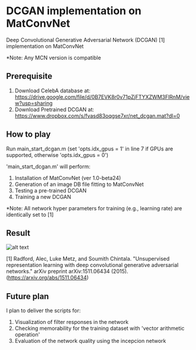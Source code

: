 # DCGAN implementation on MatConvNet 
Deep Convolutional Generative Adversarial Network (DCGAN) [1] implementation on MatConvNet 

*Note: Any MCN version is compatible

## Prerequisite 
1. Download CelebA database at: https://drive.google.com/file/d/0B7EVK8r0v71pZjFTYXZWM3FlRnM/view?usp=sharing
2. Download Pretrained DCGAN at: https://www.dropbox.com/s/fvasd83oqgse7xr/net_dcgan.mat?dl=0

## How to play
Run main_start_dcgan.m (set 'opts.idx_gpus = 1' in line 7 if GPUs are supported, otherwise 'opts.idx_gpus = 0')

'main_start_dcgan.m' will perform:
1. Installation of MatConvNet (ver 1.0-beta24)
2. Generation of an image DB file fitting to MatConvNet
3. Testing a pre-trained DCGAN
4. Training a new DCGAN

*Note: All network hyper parameters for training (e.g., learning rate) are identically set to [1]


## Result
![alt text](https://github.com/sunghbae/dcgan-matconvnet/blob/master/demo.png)

[1] Radford, Alec, Luke Metz, and Soumith Chintala. "Unsupervised representation learning with deep convolutional generative adversarial networks." arXiv preprint arXiv:1511.06434 (2015).(https://arxiv.org/abs/1511.06434) 

## Future plan
I plan to deliver the scripts for:
1) Visualization of filter responses in the network
2) Checking memorability for the training dataset with 'vector arithmetic operation'
3) Evaluation of the network quality using the incepcion network

